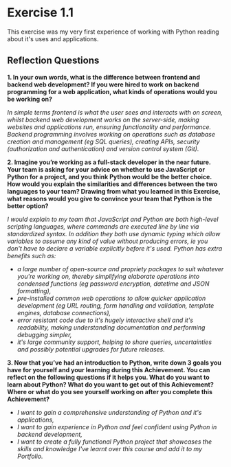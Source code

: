 # Exercise 1.1

This exercise was my very first experience of working with Python reading about it's uses and applications.  

## Reflection Questions

**1. In your own words, what is the difference between frontend and backend web development? 
If you were hired to work on backend programming for a web application, what kinds of operations would you be working on?**

_In simple terms frontend is what the user sees and interacts with on screen, whilst backend web development works on the server-side, making websites and applications run, ensuring functionality and performance.
Backend programming involves working on operations such as database creation and management (eg SQL queries), creating APIs, security (authorization and authentication) and version control system (Git)._


**2. Imagine you’re working as a full-stack developer in the near future. Your team is asking for your advice on whether to use JavaScript or Python for a project, and you think Python would be the better choice. How would you explain the similarities and differences between the two languages to your team? Drawing from what you learned in this Exercise, what reasons would you give to convince your team that Python is the better option?**

_I would explain to my team that JavaScript and Python are both high-level scripting languages, where commands are executed line by line via standardized syntax. In addition they both use dynamic typing which allow variables to assume any kind of value without producing errors, ie you don't have to declare a variable explicitly before it's used. Python has extra benefits such as:_
 - _a large number of open-source and propriety packages to suit whatever you're working on, thereby simplifying elaborate operations into condensed functions (eg password encryption, datetime and JSON formatting),_ 
 - _pre-installed common web operations to allow quicker application development (eg URL routing, form handling and validation, template engines, database connections),_
 - _error resistant code due to it's hugely interactive shell and it's readability, making understanding documentation and performing debugging simpler,_
 - _it's large community support, helping to share queries, uncertainties and possibly potential upgrades for future releases._


**3. Now that you’ve had an introduction to Python, write down 3 goals you have for yourself and your learning during this Achievement. You can reflect on the following questions if it helps you. What do you want to learn about Python? What do you want to get out of this Achievement? Where or what do you see yourself working on after you complete this Achievement?**
 
- _I want to gain a comprehensive understanding of Python and it's applications,_
- _I want to gain experience in Python and feel confident using Python in backend development,_ 
- _I want to create a fully functional Python project that showcases the skills and knowledge I've learnt over this course and add it to my Portfolio._